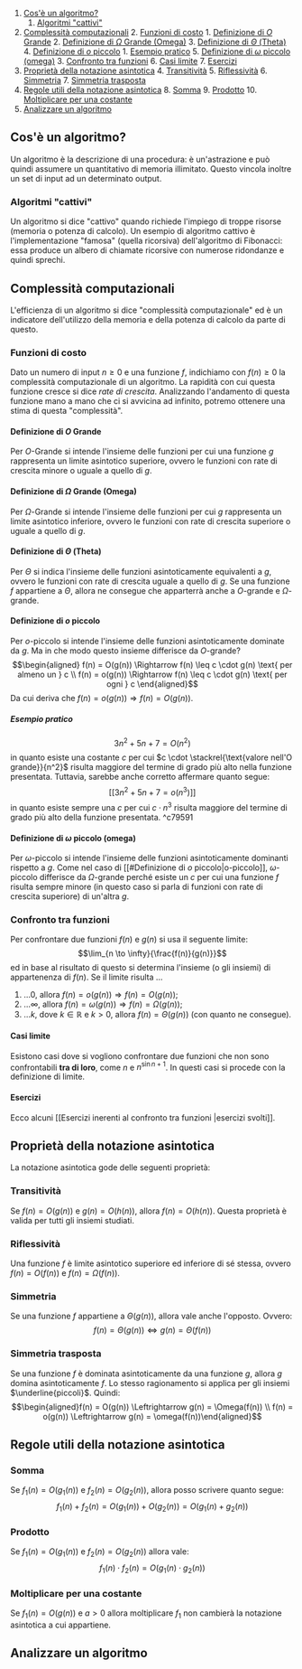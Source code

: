 1. [Cos'è un algoritmo?](#Cos'%C3%A8%20un%20algoritmo?)
	1. [Algoritmi "cattivi"](#Algoritmi%20%22cattivi%22)
2. [Complessità computazionali](#Complessit%C3%A0%20computazionali)
	2. [Funzioni di costo](#Funzioni%20di%20costo)
		1. [Definizione di $O$ Grande](#Definizione%20di%20$O$%20Grande)
		2. [Definizione di $\Omega$ Grande (Omega)](#Definizione%20di%20$%5COmega$%20Grande%20(Omega))
		3. [Definizione di $\Theta$ (Theta)](#Definizione%20di%20$%5CTheta$%20(Theta))
		4. [Definizione di $o$ piccolo](#Definizione%20di%20$o$%20piccolo)
			1. [Esempio pratico](#Esempio%20pratico)
		5. [Definizione di $\omega$ piccolo (omega)](#Definizione%20di%20$%5Comega$%20piccolo%20(omega))
	3. [Confronto tra funzioni](#Confronto%20tra%20funzioni)
		6. [Casi limite](#Casi%20limite)
		7. [Esercizi](#Esercizi)
3. [Proprietà della notazione asintotica](#Propriet%C3%A0%20della%20notazione%20asintotica)
	4. [Transitività](#Transitivit%C3%A0)
	5. [Riflessività](#Riflessivit%C3%A0)
	6. [Simmetria](#Simmetria)
	7. [Simmetria trasposta](#Simmetria%20trasposta)
4. [Regole utili della notazione asintotica](#Regole%20utili%20della%20notazione%20asintotica)
	8. [Somma](#Somma)
	9. [Prodotto](#Prodotto)
	10. [Moltiplicare per una costante](#Moltiplicare%20per%20una%20costante)
5. [Analizzare un algoritmo](#Analizzare%20un%20algoritmo)

## Cos'è un algoritmo?
Un algoritmo è la descrizione di una procedura: è un'astrazione e può quindi assumere un quantitativo di memoria illimitato. Questo vincola inoltre un set di input ad un determinato output.
### Algoritmi "cattivi"
Un algoritmo si dice "cattivo" quando richiede l'impiego di troppe risorse (memoria o potenza di calcolo). Un esempio di algoritmo cattivo è l'implementazione "famosa" (quella ricorsiva) dell'algoritmo di Fibonacci: essa produce un albero di chiamate ricorsive con numerose ridondanze e quindi sprechi.
## Complessità computazionali
L'efficienza di un algoritmo si dice "complessità computazionale" ed è un indicatore dell'utilizzo della memoria e della potenza di calcolo da parte di questo.
### Funzioni di costo
Dato un numero di input $n \geq 0$ e una funzione $f$, indichiamo con $f(n) \geq 0$ la complessità computazionale di un algoritmo.
La rapidità con cui questa funzione cresce si dice _rate di crescita_.
Analizzando l'andamento di questa funzione mano a mano che ci si avvicina ad infinito, potremo ottenere una stima di questa "complessità".
#### Definizione di $O$ Grande
Per $O$-Grande si intende l'insieme delle funzioni per cui una funzione $g$ rappresenta un limite asintotico superiore, ovvero le funzioni con rate di crescita minore o uguale a quello di $g$.
#### Definizione di $\Omega$ Grande (Omega)
Per $\Omega$-Grande si intende l'insieme delle funzioni per cui $g$ rappresenta un limite asintotico inferiore, ovvero le funzioni con rate di crescita superiore o uguale a quello di $g$.
#### Definizione di $\Theta$ (Theta)
Per $\Theta$ si indica l'insieme delle funzioni asintoticamente equivalenti a $g$, ovvero le funzioni con rate di crescita uguale a quello di $g$.
Se una funzione $f$ appartiene a $\Theta$, allora ne consegue che apparterrà anche a $O$-grande e $\Omega$-grande.
#### Definizione di $o$ piccolo
Per $o$-piccolo si intende l'insieme delle funzioni asintoticamente dominate da $g$. Ma in che modo questo insieme differisce da $O$-grande?
$$\begin{aligned} f(n) = O(g(n)) \Rightarrow f(n) \leq c \cdot g(n) \text{ per almeno un } c \\ f(n) = o(g(n)) \Rightarrow f(n) \leq c \cdot g(n) \text{ per ogni } c \end{aligned}$$
Da cui deriva che $f(n) = o(g(n)) \Rightarrow f(n) = O(g(n))$.
##### Esempio pratico
$$3n^2 + 5n + 7 = O(n^2)$$in quanto esiste una costante $c$ per cui $c \cdot \stackrel{\text{valore nell'O grande}}{n^2}$ risulta maggiore del termine di grado più alto nella funzione presentata. Tuttavia, sarebbe anche corretto affermare quanto segue:$$[[3n^2 + 5n + 7 = o(n^3)]]$$
in quanto esiste sempre una $c$ per cui $c \cdot n^3$ risulta maggiore del termine di grado più alto della funzione presentata. ^c79591
#### Definizione di $\omega$ piccolo (omega)
Per $\omega$-piccolo si intende l'insieme delle funzioni asintoticamente dominanti rispetto a $g$. Come nel caso di [[#Definizione di $o$ piccolo|o-piccolo]], $\omega$-piccolo differisce da $\Omega$-grande perché esiste un $c$ per cui una funzione $f$ risulta sempre minore (in questo caso si parla di funzioni con rate di crescita superiore) di un'altra $g$.
### Confronto tra funzioni
Per confrontare due funzioni $f(n)$ e $g(n)$ si usa il seguente limite:$$\lim_{n \to \infty}{\frac{f(n)}{g(n)}}$$ed in base al risultato di questo si determina l'insieme (o gli insiemi) di appartenenza di $f(n)$. Se il limite risulta $\dots$
1) $\dots 0$, allora $f(n) = o(g(n)) \Rightarrow f(n) = O(g(n))$;
2) $\dots \infty$, allora $f(n) = \omega(g(n)) \Rightarrow f(n) = \Omega(g(n))$;
3) $\dots k$, dove $k \in \mathbb{R}$ e $k \gt 0$, allora $f(n) = \Theta(g(n))$ (con quanto ne consegue).
#### Casi limite
Esistono casi dove si vogliono confrontare due funzioni che non sono confrontabili **tra di loro**, come $n$ e $n^{\sin{n + 1}}$. In questi casi si procede con la definizione di limite.
#### Esercizi
Ecco alcuni [[Esercizi inerenti al confronto tra funzioni |esercizi svolti]].
## Proprietà della notazione asintotica
La notazione asintotica gode delle seguenti proprietà:
### Transitività
Se $f(n) = O(g(n))$ e $g(n) = O(h(n))$, allora $f(n) = O(h(n))$. Questa proprietà è valida per tutti gli insiemi studiati.
### Riflessività
Una funzione $f$ è limite asintotico superiore ed inferiore di sé stessa, ovvero $f(n) = O(f(n))$ e $f(n) = \Omega(f(n))$.
### Simmetria
Se una funzione $f$ appartiene a $\Theta(g(n))$, allora vale anche l'opposto. Ovvero: $$f(n) = \Theta(g(n)) \Leftrightarrow g(n) = \Theta(f(n))$$
### Simmetria trasposta
Se una funzione $f$ è dominata asintoticamente da una funzione $g$, allora $g$ domina asintoticamente $f$. Lo stesso ragionamento si applica per gli insiemi $\underline{piccoli}$. Quindi:
$$\begin{aligned}f(n) = O(g(n)) \Leftrightarrow g(n) = \Omega(f(n)) \\ f(n) = o(g(n)) \Leftrightarrow g(n) = \omega(f(n))\end{aligned}$$
## Regole utili della notazione asintotica
### Somma
Se $f_1(n) = O(g_1(n))$ e $f_2(n) = O(g_2(n))$, allora posso scrivere quanto segue:$$f_1(n) + f_2(n) = O(g_1(n)) + O(g_2(n)) = O(g_1(n) + g_2(n))$$
### Prodotto 
Se $f_1(n) = O(g_1(n))$ e $f_2(n) = O(g_2(n))$ allora vale:$$f_1(n) \cdot f_2(n) = O(g_1(n) \cdot g_2(n))$$
### Moltiplicare per una costante
Se $f_1(n) = O(g(n))$ e $a \gt 0$ allora moltiplicare $f_1$ non cambierà la notazione asintotica a cui appartiene.
## Analizzare un algoritmo